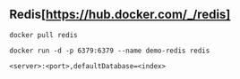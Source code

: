 ﻿## Redis[https://hub.docker.com/_/redis]

`docker pull redis`

`docker run -d -p 6379:6379 --name demo-redis redis`

`<server>:<port>,defaultDatabase=<index>`
